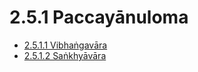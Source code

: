 # 2.5.1 Paccayānuloma

* [2.5.1.1 Vibhaṅgavāra](2.5.1/2.5.1.1.md)
* [2.5.1.2 Saṅkhyāvāra](2.5.1/2.5.1.2.md)
